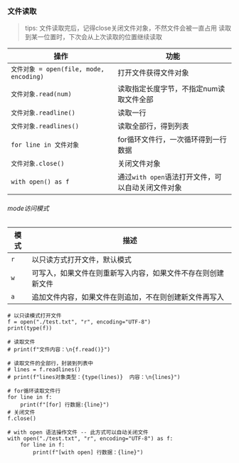 ### 文件读取

> tips: 文件读取完后，记得close关闭文件对象，不然文件会被一直占用
> 读取到某一位置时，下次会从上次读取的位置继续读取

| 操作                                  | 功能                             |
|-------------------------------------|--------------------------------|
| `文件对象 = open(file, mode, encoding)` | 打开文件获得文件对象                     |
| `文件对象.read(num)`                    | 读取指定长度字节，不指定num读取文件全部          |
| `文件对象.readline()`                   | 读取一行                           |
| `文件对象.readlines()`                  | 读取全部行，得到列表                     |
| `for line in 文件对象`                  | for循环文件行，一次循环得到一行数据            |
| `文件对象.close()`                      | 关闭文件对象                         |
| `with open() as f`                  | 通过`with open`语法打开文件，可以自动关闭文件对象 |

###### mode访问模式

| 模式  | 描述                             |
|-----|--------------------------------|
| `r` | 以只读方式打开文件，默认模式                 |
| `w` | 可写入，如果文件在则重新写入内容，如果文件不存在则创建新文件 |
| `a` | 追加文件内容，如果文件在则追加，不在则创建新文件再写入    |

```
# 以只读模式打开文件
f = open("./test.txt", "r", encoding="UTF-8")
print(type(f))

# 读取文件
# print(f"文件内容：\n{f.read()}")

# 读取文件的全部行，封装到列表中
# lines = f.readlines()
# print(f"lines对象类型：{type(lines)}  内容：\n{lines}")

# for循环读取文件行
for line in f:
    print(f"[for] 行数据:{line}")
# 关闭文件
f.close()

# with open 语法操作文件 -- 此方式可以自动关闭文件
with open("./test.txt", "r", encoding="UTF-8") as f:
    for line in f:
        print(f"[with open] 行数据：{line}")
```